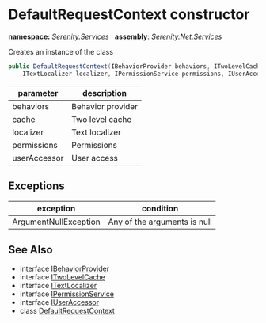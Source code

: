 # DefaultRequestContext constructor
**namespace:** *[Serenity.Services](../../README.md#serenity.services-namespace)*   **assembly**: *[Serenity.Net.Services](../../README.md)*

Creates an instance of the class

```csharp
public DefaultRequestContext(IBehaviorProvider behaviors, ITwoLevelCache cache, 
    ITextLocalizer localizer, IPermissionService permissions, IUserAccessor userAccessor)
```

| parameter | description |
| --- | --- |
| behaviors | Behavior provider |
| cache | Two level cache |
| localizer | Text localizer |
| permissions | Permissions |
| userAccessor | User access |

## Exceptions

| exception | condition |
| --- | --- |
| ArgumentNullException | Any of the arguments is null |

## See Also

* interface [IBehaviorProvider](../IBehaviorProvider.md)
* interface [ITwoLevelCache](../Serenity.Net.Core/../../Serenity.Abstractions/ITwoLevelCache.md)
* interface [ITextLocalizer](../Serenity.Net.Core/../../Serenity/ITextLocalizer.md)
* interface [IPermissionService](../Serenity.Net.Core/../../Serenity.Abstractions/IPermissionService.md)
* interface [IUserAccessor](../Serenity.Net.Core/../../Serenity.Abstractions/IUserAccessor.md)
* class [DefaultRequestContext](../DefaultRequestContext.md)